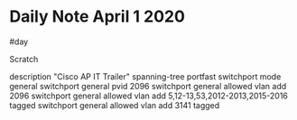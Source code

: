 # Daily Note April 1 2020
#day

Scratch

description "Cisco AP IT Trailer"
spanning-tree portfast
switchport mode general
switchport general pvid 2096
switchport general allowed vlan add 2096
switchport general allowed vlan add 5,12-13,53,2012-2013,2015-2016 tagged
switchport general allowed vlan add 3141 tagged
